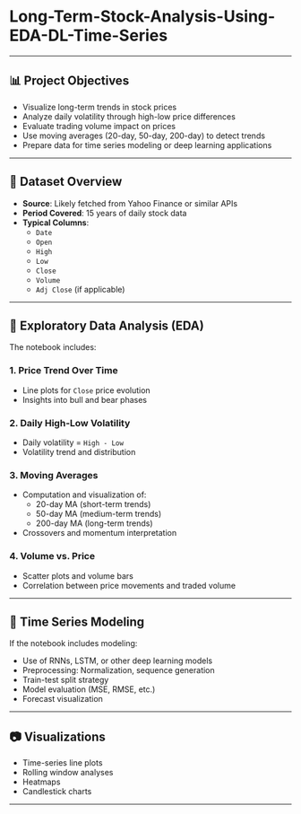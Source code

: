 # Long-Term-Stock-Analysis-Using-EDA-DL-Time-Series

---

## 📊 Project Objectives

- Visualize long-term trends in stock prices
- Analyze daily volatility through high-low price differences
- Evaluate trading volume impact on prices
- Use moving averages (20-day, 50-day, 200-day) to detect trends
- Prepare data for time series modeling or deep learning applications

---

## 📁 Dataset Overview

- **Source**: Likely fetched from Yahoo Finance or similar APIs
- **Period Covered**: 15 years of daily stock data
- **Typical Columns**:
  - `Date`
  - `Open`
  - `High`
  - `Low`
  - `Close`
  - `Volume`
  - `Adj Close` (if applicable)

---

## 🧪 Exploratory Data Analysis (EDA)

The notebook includes:

### 1. **Price Trend Over Time**
   - Line plots for `Close` price evolution
   - Insights into bull and bear phases

### 2. **Daily High-Low Volatility**
   - Daily volatility = `High - Low`
   - Volatility trend and distribution

### 3. **Moving Averages**
   - Computation and visualization of:
     - 20-day MA (short-term trends)
     - 50-day MA (medium-term trends)
     - 200-day MA (long-term trends)
   - Crossovers and momentum interpretation

### 4. **Volume vs. Price**
   - Scatter plots and volume bars
   - Correlation between price movements and traded volume

---

## 🤖 Time Series Modeling 

If the notebook includes modeling:

- Use of RNNs, LSTM, or other deep learning models
- Preprocessing: Normalization, sequence generation
- Train-test split strategy
- Model evaluation (MSE, RMSE, etc.)
- Forecast visualization

---

## 📷 Visualizations

- Time-series line plots
- Rolling window analyses
- Heatmaps 
- Candlestick charts 

---
